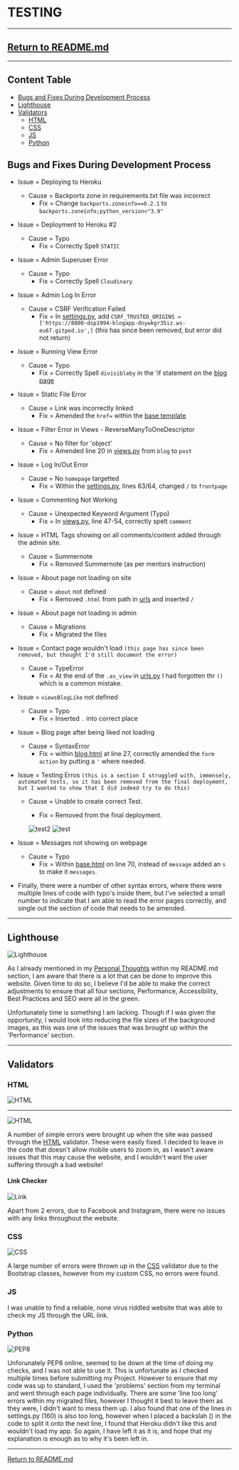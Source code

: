# **TESTING**
***
## **[Return to README.md](README.md)**
***
## **Content Table**
- [Bugs and Fixes During Development Process](#bugs-and-fixes-during-development-process)
- [Lighthouse](#lighthouse)
- [Validators](#validators)
    - [HTML](#html)
    - [CSS](#css)
    - [JS](#js)
    - [Python](#python)


## **Bugs and Fixes During Development Process**
- Issue = Deploying to Heroku
    - Cause = Backports zone in requirements.txt file was incorrect
        - Fix = Change `backports.zoneinfo==0.2.1` to `backports.zoneinfo;python_version<"3.9"`

- Issue = Deployment to Heroku #2 
    - Cause = Typo 
        - Fix = Correctly Spell `STATIC`

- Issue = Admin Superuser Error
    - Cause = Typo 
        - Fix = Correctly Spell `Cloudinary`

- Issue = Admin Log In Error
    - Cause = CSRF Verification Failed
        - Fix = In [settings.py](/djangoblog/settings.py), add `CSRF_TRUSTED_ORIGINS = ['https://8000-dsp1994-blogapp-dnywkgr35iz.ws-eu67.gitpod.io',]` (this has since been removed, but error did not return)

- Issue = Running View Error
    - Cause = Typo 
        - Fix = Correctly Spell `divisibleby` in the 'if statement on the [blog page](/blog/templates/blog.html)

- Issue = Static File Error
    - Cause = Link was incorrectly linked
        - Fix = Amended the `href=` within the [base template](/templates/base.html)

- Issue = Filter Error in Views - ReverseManyToOneDescriptor
    - Cause = No filter for 'object'
        - Fix = Amended line 20 in [views.py](/blog/views.py) from `blog` to `post`

- Issue = Log In/Out Error
    - Cause = No `homepage` targetted
        - Fix = Within the [settings.py](/djangoblog/settings.py), lines 63/64, changed `/` to `frontpage`

- Issue = Commenting Not Working
    - Cause = Unexpected Keyword Argument (Typo)
        - Fix = In [views.py](/blog/views.py), line 47-54, correctly spelt `comment`

- Issue = HTML Tags showing on all comments/content added through the admin site.
    - Cause = Summernote
        - Fix = Removed Summernote (as per mentors instruction)

- Issue = About page not loading on site
    - Cause = `about` not defined
        - Fix = Removed `.html` from path in [urls](/blog/urls.py) and inserted `/`

- Issue = About page not loading in admin
    - Cause = Migrations
        - Fix = Migrated the files

- Issue = Contact page wouldn't load `(this page has since been removed, but thought I'd still document the error)`
    - Cause = TypeError
        - Fix = At the end of the `.as_view` in [urls.py](/blog/urls.py) I had forgotten thr `()` which is a common mistake.

- Issue = `viewsBlogLike` not defined
    - Cause = Typo
        - Fix = Inserted `.` into correct place

- Issue = Blog page after being liked not loading
    - Cause = SyntaxError
        - Fix = within [blog.html](/blog/templates/blog_details.html) at line 27, correctly amended the `form action` by putting a `'` where needed.

- Issue = Testing Erros `(this is a section I struggled with, immensely, automated tests, so it has been removed from the final deployment, but I wanted to show that I did indeed try to do this)`
    - Cause = Unable to create correct Test.
        - Fix = Removed from the final deployment.

        ![test2](/readme-content/testing/images/37.%20testing%20errors.png)
        ![test](readme-content/testing/images/37.%20testing%20errors%20-%20part%202.png)

- Issue = Messages not showing on webpage
    - Cause = Typo
        - Fix = Within [base.html](/templates/base.html) on line 70, instead of `message` added an `s` to make it `messages`.

- Finally, there were a number of other syntax errors, where there were multiple lines of code with typo's inside them, but I've selected a small number to indicate that I am able to read the error pages correctly, and single out the section of code that needs to be amended.

***
## **Lighthouse**
![Lighthouse](readme-content/testing/images/Lighthouse.png)

As I already mentioned in my [Personal Thoughts](README.md) within my README.md section, I am aware that there is a lot that can be done to improve this website. Given time to do so, I believe I'd be able to make the correct adjustments to ensure that all four sections, Performance, Accessibility, Best Practices and SEO were all in the green.

Unfortunately time is something I am lacking. Though if I was given the opportunity, I would look into reducing the file sizes of the background images, as this was one of the issues that was brought up within the 'Performance' section. 
***
## **Validators**

### **HTML**
![HTML](readme-content/testing/images/HTML%20checker.png)
-- -- -- -- -- -- -- --
![HTML](readme-content/testing/images/HTML%20checker%202.png)

A number of simple errors were brought up when the site was passed through the [HTML](https://validator.w3.org/) validator. These were easily fixed. I decided to leave in the code that doesn't allow mobile users to zoom in, as I wasn't aware issues that this may cause the website, and I wouldn't want the user suffering through a bad website!

#### **Link Checker**
![Link](readme-content/testing/images/Links.png)

Apart from 2 errors, due to Facebook and Instagram, there were no issues with any links throughout the website.

### **CSS**
![CSS](readme-content/testing/images/CSS.png)

A large number of errors were thrown up in the [CSS](https://jigsaw.w3.org/css-validator/) validator due to the Bootstrap classes, however from my custom CSS, no errors were found. 

### **JS**
I was unable to find a reliable, none virus riddled website that was able to check my JS through the URL link.

### **Python**
![PEP8](readme-content/testing/images/PEP8.png)

Unforunately PEP8 online, seemed to be down at the time of doing my checks, and I was not able to use it. This is unfortunate as I checked multiple times before submitting my Project. However to ensure that my code was up to standard, I used the 'problems' section from my terminal and went through each page individually. There are some 'line too long' errors within my migrated files, however I thought it best to leave them as they were, I didn't want to mess them up. I also found that one of the lines in settings.py (160) is also too long, however when I placed a backslah (\) in the code to split it onto the next line, I found that Heroku didn't like this and wouldn't load my app. So again, I have left it as it is, and hope that my explanation is enough as to why it's been left in.

***

[Return to README.md](README.md)